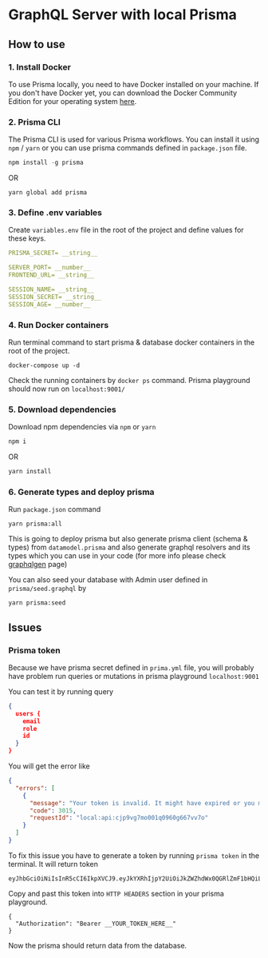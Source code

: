 # GraphQL Server with local Prisma

## How to use

### 1. Install Docker

To use Prisma locally, you need to have Docker installed on your machine. If you don't have Docker yet, you can download the Docker Community Edition for your operating system [here](https://www.docker.com/get-started).

### 2. Prisma CLI

The Prisma CLI is used for various Prisma workflows. You can install it using `npm` / `yarn` or you can use prisma commands defined in `package.json` file.

```javascript
npm install -g prisma
```

OR

```javasript
yarn global add prisma
```

### 3. Define .env variables

Create `variables.env` file in the root of the project and define values for these keys.

```yml
PRISMA_SECRET= __string__

SERVER_PORT= __number__
FRONTEND_URL= __string__

SESSION_NAME= __string__
SESSION_SECRET= __string__
SESSION_AGE= __number__
```

### 4. Run Docker containers

Run terminal command to start prisma & database docker containers in the root of the project.

```
docker-compose up -d
```

Check the running containers by `docker ps` command.
Prisma playground should now run on `localhost:9001/`

### 5. Download dependencies

Download npm dependencies via `npm` or `yarn`

```javascript
npm i
```

OR

```javascript
yarn install
```

### 6. Generate types and deploy prisma

Run `package.json` command

```
yarn prisma:all
```

This is going to deploy prisma but also generate prisma client (schema & types) from `datamodel.prisma` and also generate graphql resolvers and its types which you can use in your code (for more info please check [graphqlgen](https://github.com/prisma/graphqlgen) page)

You can also seed your database with Admin user defined in `prisma/seed.graphql` by

```
yarn prisma:seed
```

## Issues

### Prisma token

Because we have prisma secret defined in `prima.yml` file, you will probably have problem run queries or mutations in prisma playground `localhost:9001`

You can test it by running query

```json
{
  users {
    email
    role
    id
  }
}
```

You will get the error like

```json
{
  "errors": [
    {
      "message": "Your token is invalid. It might have expired or you might be using a token from a different project.",
      "code": 3015,
      "requestId": "local:api:cjp9vg7mo001q0960g667vv7o"
    }
  ]
}
```

To fix this issue you have to generate a token by running `prisma token` in the terminal. It will return token

```
eyJhbGciOiNiIsInR5cCI6IkpXVCJ9.eyJkYXRhIjpY2UiOiJkZWZhdWx0QGRlZmF1bHQiLCJyb2xlcyI6WyJhZG1pbiJdfSwiaE1NDQ0NTI0OTd9.GJuV99rUnxEd8KI
```

Copy and past this token into `HTTP HEADERS` section in your prisma playground.

```
{
  "Authorization": "Bearer __YOUR_TOKEN_HERE__"
}
```

Now the prisma should return data from the database.

